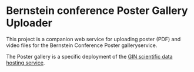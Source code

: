 # Bernstein conference Poster Gallery Uploader

This project is a companion web service for uploading poster (PDF) and video files for the Bernstein Conference Poster galleryservice.

The Poster gallery is a specific deployment of the [GIN scientific data hosting service](https://github.com/G-Node/gogs).

